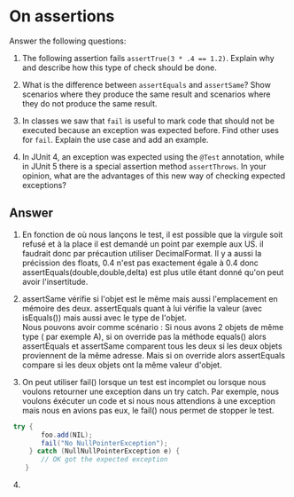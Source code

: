 # On assertions

Answer the following questions:

1. The following assertion fails `assertTrue(3 * .4 == 1.2)`. Explain why and describe how this type of check should be done.

2. What is the difference between `assertEquals` and `assertSame`? Show scenarios where they produce the same result and scenarios where they do not produce the same result.

3. In classes we saw that `fail` is useful to mark code that should not be executed because an exception was expected before. Find other uses for `fail`. Explain the use case and add an example.

4. In JUnit 4, an exception was expected using the `@Test` annotation, while in JUnit 5 there is a special assertion method `assertThrows`. In your opinion, what are the advantages of this new way of checking expected exceptions?

## Answer

1. En fonction de où nous lançons le test, il est possible que la virgule soit refusé et à la place il est demandé un point par exemple aux US.
il faudrait donc par précaution utiliser DecimalFormat. Il y a aussi la précission des floats, 0.4 n'est pas exactement égale à 0.4 donc assertEquals(double,double,delta) est plus utile étant donné qu'on peut avoir l'insertitude. 

2. assertSame vérifie si l'objet est le même mais aussi l'emplacement en mémoire des deux. assertEquals quant à lui vérifie la valeur (avec isEquals()) mais aussi avec le type de l'objet.  
Nous pouvons avoir comme scénario : 
Si nous avons 2 objets de même type ( par exemple A), si on override pas la méthode equals() alors assertEquals et assertSame comparent tous les deux si les deux objets proviennent de la même adresse. Mais si on override alors assertEquals compare si les deux objets ont la même valeur d'objet.

3. On peut utiliser fail() lorsque un test est incomplet ou lorsque nous voulons retourner une exception dans un try catch. Par exemple, nous voulons éxécuter un code et si nous nous attendions à une exception mais nous en avions pas eux, le fail() nous permet de stopper le test.

```java
 try {
        foo.add(NIL);                      
        fail("No NullPointerException");               
     } catch (NullNullPointerException e) {
        // OK got the expected exception
    }
```
4. 
